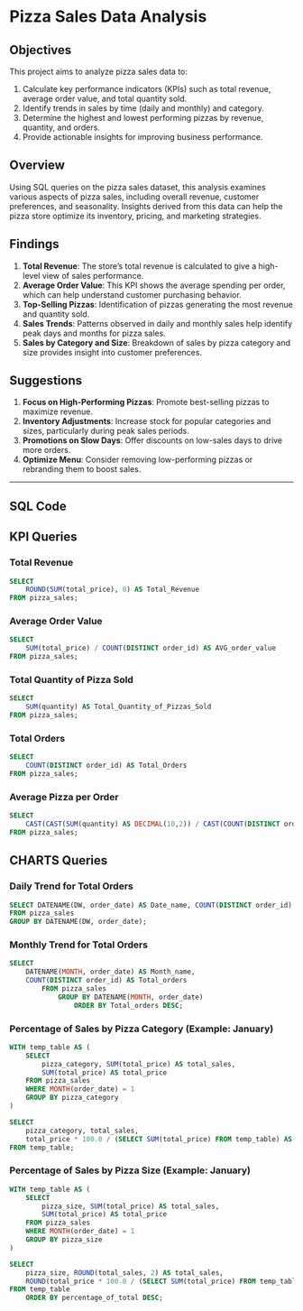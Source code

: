 # Pizza Sales Data Analysis

## Objectives
This project aims to analyze pizza sales data to:
1. Calculate key performance indicators (KPIs) such as total revenue, average order value, and total quantity sold.
2. Identify trends in sales by time (daily and monthly) and category.
3. Determine the highest and lowest performing pizzas by revenue, quantity, and orders.
4. Provide actionable insights for improving business performance.

## Overview
Using SQL queries on the pizza sales dataset, this analysis examines various aspects of pizza sales, including overall revenue, customer preferences, and seasonality. Insights derived from this data can help the pizza store optimize its inventory, pricing, and marketing strategies.

## Findings
1. **Total Revenue**: The store’s total revenue is calculated to give a high-level view of sales performance.
2. **Average Order Value**: This KPI shows the average spending per order, which can help understand customer purchasing behavior.
3. **Top-Selling Pizzas**: Identification of pizzas generating the most revenue and quantity sold.
4. **Sales Trends**: Patterns observed in daily and monthly sales help identify peak days and months for pizza sales.
5. **Sales by Category and Size**: Breakdown of sales by pizza category and size provides insight into customer preferences.

## Suggestions
1. **Focus on High-Performing Pizzas**: Promote best-selling pizzas to maximize revenue.
2. **Inventory Adjustments**: Increase stock for popular categories and sizes, particularly during peak sales periods.
3. **Promotions on Slow Days**: Offer discounts on low-sales days to drive more orders.
4. **Optimize Menu**: Consider removing low-performing pizzas or rebranding them to boost sales.

---

## SQL Code

## KPI Queries

### Total Revenue
```sql
SELECT 
    ROUND(SUM(total_price), 0) AS Total_Revenue
FROM pizza_sales;
```

### Average Order Value
```sql
SELECT 
    SUM(total_price) / COUNT(DISTINCT order_id) AS AVG_order_value
FROM pizza_sales;
```
### Total Quantity of Pizza Sold
```sql
SELECT 
    SUM(quantity) AS Total_Quantity_of_Pizzas_Sold 
FROM pizza_sales;
```
### Total Orders
```sql
SELECT 
    COUNT(DISTINCT order_id) AS Total_Orders
FROM pizza_sales;
```
### Average Pizza per Order
```sql
SELECT 
    CAST(CAST(SUM(quantity) AS DECIMAL(10,2)) / CAST(COUNT(DISTINCT order_id) AS DECIMAL(10,2)) AS DECIMAL(10,2)) AS AVG_Pizza_per_order
FROM pizza_sales;
```

## CHARTS Queries

### Daily Trend for Total Orders
```sql
SELECT DATENAME(DW, order_date) AS Date_name, COUNT(DISTINCT order_id) AS Total_Orders
FROM pizza_sales
GROUP BY DATENAME(DW, order_date);
```
### Monthly Trend for Total Orders
```sql
SELECT 
	DATENAME(MONTH, order_date) AS Month_name,
	COUNT(DISTINCT order_id) AS Total_orders
		FROM pizza_sales
			GROUP BY DATENAME(MONTH, order_date)
				ORDER BY Total_orders DESC;
```

### Percentage of Sales by Pizza Category (Example: January)
```sql
WITH temp_table AS (
    SELECT
        pizza_category, SUM(total_price) AS total_sales,
        SUM(total_price) AS total_price
    FROM pizza_sales
	WHERE MONTH(order_date) = 1
    GROUP BY pizza_category
)

SELECT
    pizza_category, total_sales,
    total_price * 100.0 / (SELECT SUM(total_price) FROM temp_table) AS percentage_of_total
FROM temp_table;
```
### Percentage of Sales by Pizza Size (Example: January)
```sql
WITH temp_table AS (
    SELECT
        pizza_size, SUM(total_price) AS total_sales,
        SUM(total_price) AS total_price
    FROM pizza_sales
	WHERE MONTH(order_date) = 1
    GROUP BY pizza_size
)

SELECT
    pizza_size, ROUND(total_sales, 2) AS total_sales,
    ROUND(total_price * 100.0 / (SELECT SUM(total_price) FROM temp_table), 2) AS percentage_of_total
FROM temp_table
	ORDER BY percentage_of_total DESC;
```

